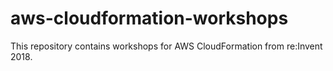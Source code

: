 # aws-cloudformation-workshops
This repository contains workshops for AWS CloudFormation from re:Invent 2018.
